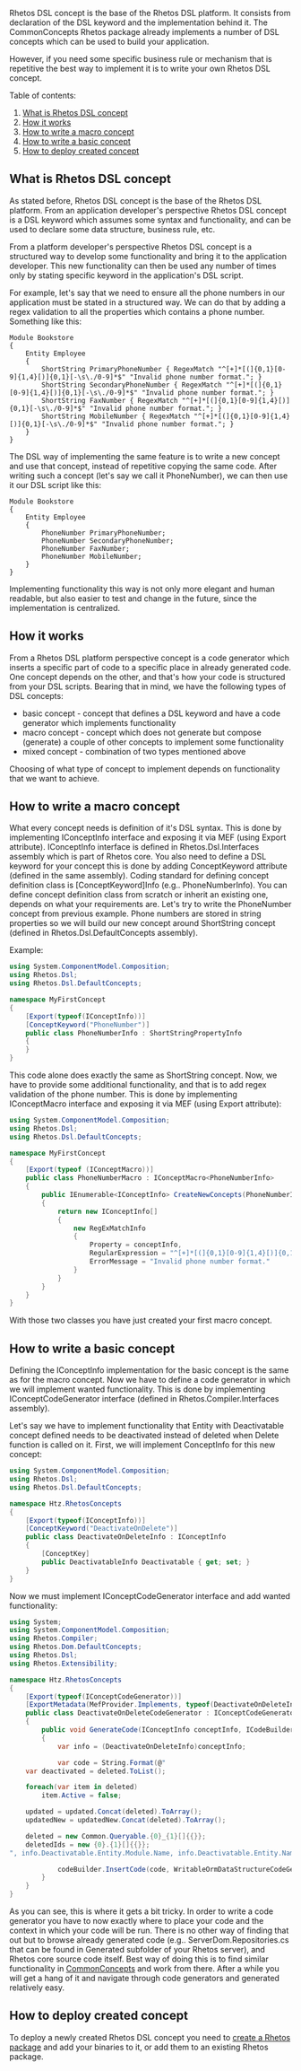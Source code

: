 ﻿Rhetos DSL concept is the base of the Rhetos DSL platform. It consists from declaration of the DSL keyword and the implementation behind it. The CommonConcepts Rhetos package already implements a number of DSL concepts which can be used to build your application.

However, if you need some specific business rule or mechanism that is repetitive the best way to implement it is to write your own Rhetos DSL concept.

Table of contents:

1. [What is Rhetos DSL concept](#what-is-rhetos-dsl-concept)
2. [How it works](#how-it-works)
3. [How to write a macro concept](#how-to-write-a-macro-concept)
4. [How to write a basic concept](#how-to-write-a-basic-concept)
5. [How to deploy created concept](#how-to-deploy-created-concept)

## What is Rhetos DSL concept

As stated before, Rhetos DSL concept is the base of the Rhetos DSL platform. From an application developer's perspective Rhetos DSL concept is a DSL keyword which assumes some syntax and functionality, and can be used to declare some data structure, business rule, etc.

From a platform developer's perspective Rhetos DSL concept is a structured way to develop some functionality and bring it to the application developer. This new functionality can then be used any number of times only by stating specific keyword in the application's DSL script.

For example, let's say that we need to ensure all the phone numbers in our application must be stated in a structured way. We can do that by adding a regex validation to all the properties which contains a phone number. Something like this:

    Module Bookstore
    {
        Entity Employee
        {
            ShortString PrimaryPhoneNumber { RegexMatch "^[+]*[(]{0,1}[0-9]{1,4}[)]{0,1}[-\s\./0-9]*$" "Invalid phone number format."; }
            ShortString SecondaryPhoneNumber { RegexMatch "^[+]*[(]{0,1}[0-9]{1,4}[)]{0,1}[-\s\./0-9]*$" "Invalid phone number format."; }
            ShortString FaxNumber { RegexMatch "^[+]*[(]{0,1}[0-9]{1,4}[)]{0,1}[-\s\./0-9]*$" "Invalid phone number format."; }
            ShortString MobileNumber { RegexMatch "^[+]*[(]{0,1}[0-9]{1,4}[)]{0,1}[-\s\./0-9]*$" "Invalid phone number format."; }
        }
    }

The DSL way of implementing the same feature is to write a new concept and use that concept, instead of repetitive copying the same code. After writing such a concept (let's say we call it PhoneNumber), we can then use it our DSL script like this:

    Module Bookstore
    {
        Entity Employee
        {
            PhoneNumber PrimaryPhoneNumber;
            PhoneNumber SecondaryPhoneNumber;
            PhoneNumber FaxNumber;
            PhoneNumber MobileNumber;
        }
    }

Implementing functionality this way is not only more elegant and human readable, but also easier to test and change in the future, since the implementation is centralized.

## How it works

From a Rhetos DSL platform perspective concept is a code generator which inserts a specific part of code to a specific place in already generated code. One concept depends on the other, and that's how your code is structured from your DSL scripts. Bearing that in mind, we have the following types of DSL concepts:

* basic concept - concept that defines a DSL keyword and have a code generator which implements functionality
* macro concept - concept which does not generate but compose (generate) a couple of other concepts to implement some functionality
* mixed concept - combination of two types mentioned above

Choosing of what type of concept to implement depends on functionality that we want to achieve.

## How to write a macro concept

What every concept needs is definition of it's DSL syntax. This is done by implementing IConceptInfo interface and exposing it via MEF (using Export attribute). IConceptInfo interface is defined in Rhetos.Dsl.Interfaces assembly which is part of Rhetos core. You also need to define a DSL keyword for your concept this is done by adding ConceptKeyword attribute (defined in the same assembly). Coding standard for defining concept definition class is [ConceptKeyword]Info (e.g.. PhoneNumberInfo). You can define concept definition class from scratch or inherit an existing one, depends on what your requirements are.
Let's try to write the PhoneNumber concept from previous example. Phone numbers are stored in string properties so we will build our new concept around ShortString concept (defined in Rhetos.Dsl.DefaultConcepts assembly).

Example:

``` csharp
using System.ComponentModel.Composition;
using Rhetos.Dsl;
using Rhetos.Dsl.DefaultConcepts;

namespace MyFirstConcept
{
    [Export(typeof(IConceptInfo))]
    [ConceptKeyword("PhoneNumber")]
    public class PhoneNumberInfo : ShortStringPropertyInfo
    {
    }
}
```

This code alone does exactly the same as ShortString concept. Now, we have to provide some additional functionality, and that is to add regex validation of the phone number. This is done by implementing IConceptMacro interface and exposing it via MEF (using Export attribute):

``` csharp
using System.ComponentModel.Composition;
using Rhetos.Dsl;
using Rhetos.Dsl.DefaultConcepts;

namespace MyFirstConcept
{
    [Export(typeof (IConceptMacro))]
    public class PhoneNumberMacro : IConceptMacro<PhoneNumberInfo>
    {
        public IEnumerable<IConceptInfo> CreateNewConcepts(PhoneNumberInfo conceptInfo, IDslModel existingConcepts)
        {
            return new IConceptInfo[]
            {
                new RegExMatchInfo
                {
                    Property = conceptInfo,
                    RegularExpression = "^[+]*[(]{0,1}[0-9]{1,4}[)]{0,1}[-\s\./0-9]*$",
                    ErrorMessage = "Invalid phone number format."
                }
            }
        }
    }
}
```

With those two classes you have just created your first macro concept.

## How to write a basic concept

Defining the IConceptInfo implementation for the basic concept is the same as for the macro concept. Now we have to define a code generator in which we will implement wanted functionality. This is done by implementing IConceptCodeGenerator interface (defined in Rhetos.Compiler.Interfaces assembly).

Let's say we have to implement functionality that Entity with Deactivatable concept defined needs to be deactivated instead of deleted when Delete function is called on it. First, we will implement ConceptInfo for this new concept:

``` csharp
using System.ComponentModel.Composition;
using Rhetos.Dsl;
using Rhetos.Dsl.DefaultConcepts;

namespace Htz.RhetosConcepts
{
    [Export(typeof(IConceptInfo))]
    [ConceptKeyword("DeactivateOnDelete")]
    public class DeactivateOnDeleteInfo : IConceptInfo
    {
        [ConceptKey]
        public DeactivatableInfo Deactivatable { get; set; }
    }
}
```

Now we must implement IConceptCodeGenerator interface and add wanted functionality:

``` csharp
using System;
using System.ComponentModel.Composition;
using Rhetos.Compiler;
using Rhetos.Dom.DefaultConcepts;
using Rhetos.Dsl;
using Rhetos.Extensibility;

namespace Htz.RhetosConcepts
{
    [Export(typeof(IConceptCodeGenerator))]
    [ExportMetadata(MefProvider.Implements, typeof(DeactivateOnDeleteInfo))]
    public class DeactivateOnDeleteCodeGenerator : IConceptCodeGenerator
    {
        public void GenerateCode(IConceptInfo conceptInfo, ICodeBuilder codeBuilder)
        {
            var info = (DeactivateOnDeleteInfo)conceptInfo;

            var code = String.Format(@"
    var deactivated = deleted.ToList();

    foreach(var item in deleted)
        item.Active = false;

    updated = updated.Concat(deleted).ToArray();
    updatedNew = updatedNew.Concat(deleted).ToArray();

    deleted = new Common.Queryable.{0}_{1}[]{{}};
    deletedIds = new {0}.{1}[]{{}};
", info.Deactivatable.Entity.Module.Name, info.Deactivatable.Entity.Name);

            codeBuilder.InsertCode(code, WritableOrmDataStructureCodeGenerator.OldDataLoadedTag, info.Deactivatable.Entity);
        }
    }
}
```

As you can see, this is where it gets a bit tricky. In order to write a code generator you have to now exactly where to place your code and the context in which your code will be run. There is no other way of finding that out but to browse already  generated code (e.g.. ServerDom.Repositories.cs that can be found in Generated subfolder of your Rhetos server), and Rhetos core source code itself. Best way of doing this is to find similar functionality in [CommonConcepts](#https://github.com/Rhetos/Rhetos/tree/master/CommonConcepts) and work from there. After a while you will get a hang of it and navigate through code generators and generated relatively easy.

## How to deploy created concept

To deploy a newly created Rhetos DSL concept you need to [create a Rhetos package](https://github.com/Rhetos/Rhetos/wiki/Creating-Rhetos-package) and add your binaries to it, or add them to an existing Rhetos package.